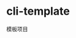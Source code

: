 <!--
 * @Author: MrAlenZhong
 * @Date: 2022-05-09 15:32:30
 * @LastEditors: MrAlenZhong
 * @LastEditTime: 2022-05-09 15:33:59
 * @Description: 
-->
# cli-template
模板项目